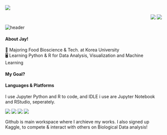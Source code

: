 <img src="https://capsule-render.vercel.app/api?type=waving&color=89ecda&height=100&section=header&text=Greetings%20from%20Jay👋&fontSize=20&animation=twinkling" />

<p align="right">
  <a href="mailto:jenny020817m@korea.ac.kr" target="_blank"><img src="https://img.shields.io/badge/School%20Mail-ff6f69?style=flat-square&logoColor=white"/></a>
  <a href="https://www.instagram.com/newmoon_jay" target="_blank"><img src="https://img.shields.io/badge/Instagram-e86af0?style=flat-square&textColor=white&logo=Instagram&logoColor=white"/></a>
<br/>
</p>

![header](https://capsule-render.vercel.app/api?type=rect&color=c2f2d0&height=1)

#### About Jay!
🏫 Majoring Food Bioscience & Tech. at Korea University <br/>
🖥️ Learning Python & R for Data Analysis, Visualization and Machine Learning <br/>

#### My Goal?

#### Languages & Platforms
I use Jupyter Python and R to code, and IDLE i use are Jupyter Notebook and RStudio, seperately. 
<p>
  <img src="https://img.shields.io/badge/Python-3776AB?style=flat-square&logo=Python&logoColor=white"/>
  <img src="https://img.shields.io/badge/Jupyter%20Notebook-F37626?style=flat-square&logo=Jupyter&logoColor=white"/>
  <img src="https://img.shields.io/badge/R-276DC3?style=flat-square&logo=R&logoColor=white"/>
  <img src="https://img.shields.io/badge/RStudio-75AADB?style=flat-square&logo=RStudio&logoColor=white"/>
</p>
Github is main workspace where I archieve my works. 
I also signed up Kaggle, to compete & interact with others on Biological Data analysis!
